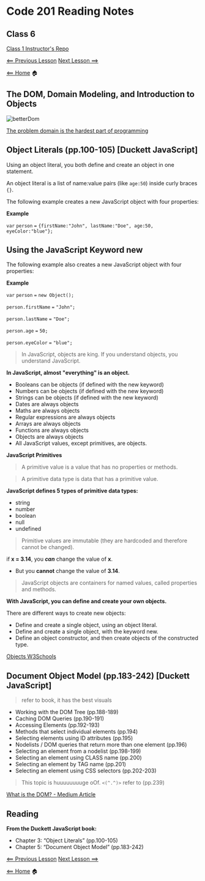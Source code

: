 # Code 201 Reading Notes

## Class 6

[Class 1 Instructor's Repo](https://github.com/codefellows/seattle-201n21/tree/master/class-01)

[<== Previous Lesson](class-05.md) [Next Lesson ==>](class-07.md)

[<== Home](README.md) 🏠

## The DOM, Domain Modeling, and Introduction to Objects

![betterDom](https://info340.github.io/img/html/dom-tree.jpg)

[The problem domain is the hardest part of programming](https://simpleprogrammer.com/understanding-the-problem-domain-is-the-hardest-part-of-programming)

## Object Literals (pp.100-105) [Duckett JavaScript]

Using an object literal, you both define and create an object in one statement.

An object literal is a list of name:value pairs (like `age:50`) inside curly braces `{}`.

The following example creates a new JavaScript object with four properties:

**Example**

`var` `person` `=` `{firstName:"John", lastName:"Doe", age:50, eyeColor:"blue"};`

## Using the JavaScript Keyword new

The following example also creates a new JavaScript object with four properties:

**Example**

`var` `person` `=` `new Object();`

`person.firstName` `=` `"John";`

`person.lastName` `=` `"Doe";`

`person.age` `=` `50;`

`person.eyeColor` `=` `"blue";`

> In JavaScript, objects are king. If you understand objects, you understand JavaScript.

**In JavaScript, almost "everything" is an object.**

+ Booleans can be objects (if defined with the new keyword)
+ Numbers can be objects (if defined with the new keyword)
+ Strings can be objects (if defined with the new keyword)
+ Dates are always objects
+ Maths are always objects
+ Regular expressions are always objects
+ Arrays are always objects
+ Functions are always objects
+ Objects are always objects
+ All JavaScript values, except primitives, are objects.

**JavaScript Primitives**

> A primitive value is a value that has no properties or methods.

> A primitive data type is data that has a primitive value.

**JavaScript defines 5 types of primitive data types:**

+ string
+ number
+ boolean
+ null
+ undefined

> Primitive values are immutable (they are hardcoded and therefore cannot be changed).

if **x = 3.14**, you ***can*** change the value of **x**.

- But you **cannot** change the value of **3.14**.

> JavaScript objects are containers for named values, called properties and methods.

**With JavaScript, you can define and create your own objects.**

There are different ways to create new objects:

+ Define and create a single object, using an object literal.
+ Define and create a single object, with the keyword new.
+ Define an object constructor, and then create objects of the constructed type.

[Objects W3Schools](https://www.w3schools.com/js/js_object_definition.asp)

## Document Object Model (pp.183-242) [Duckett JavaScript]

> refer to book, it has the best visuals

+ Working with the DOM Tree (pp.188-189)
+ Caching DOM Queries (pp.190-191)
+ Accessing Elements (pp.192-193)
+ Methods that select individual elements (pp.194)
+ Selecting elements using ID attributes (pp.195)
+ Nodelists / DOM queries that return more than one element (pp.196)
+ Selecting an element from a nodelist (pp.198-199)
+ Selecting an element using CLASS name (pp.200)
+ Selecting an element by TAG name (pp.201)
+ Selecting an element using CSS selectors (pp.202-203)

> This topic is huuuuuuuuge oOf.  `<(^.^)>` refer to (pp.239)

[What is the DOM? - Medium Article](https://medium.com/@ReaganCuthbert/what-is-the-document-object-model-dom-87d552e27305)

## Reading

**From the Duckett JavaScript book:**

+ Chapter 3: “Object Literals” (pp.100-105)
+ Chapter 5: “Document Object Model” (pp.183-242)

[<== Previous Lesson](class-05.md) [Next Lesson ==>](class-07.md)

[<== Home](README.md) 🏠
